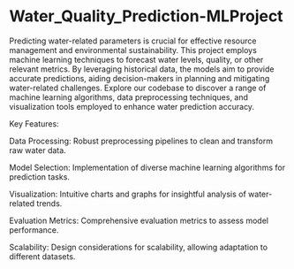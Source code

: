# Water_Quality_Prediction-MLProject

Predicting water-related parameters is crucial for effective resource management and environmental sustainability. This project employs machine learning techniques to forecast water levels, quality, or other relevant metrics. By leveraging historical data, the models aim to provide accurate predictions, aiding decision-makers in planning and mitigating water-related challenges. Explore our codebase to discover a range of machine learning algorithms, data preprocessing techniques, and visualization tools employed to enhance water prediction accuracy.

Key Features:

Data Processing: Robust preprocessing pipelines to clean and transform raw water data.

Model Selection: Implementation of diverse machine learning algorithms for prediction tasks.

Visualization: Intuitive charts and graphs for insightful analysis of water-related trends.

Evaluation Metrics: Comprehensive evaluation metrics to assess model performance.

Scalability: Design considerations for scalability, allowing adaptation to different datasets.
